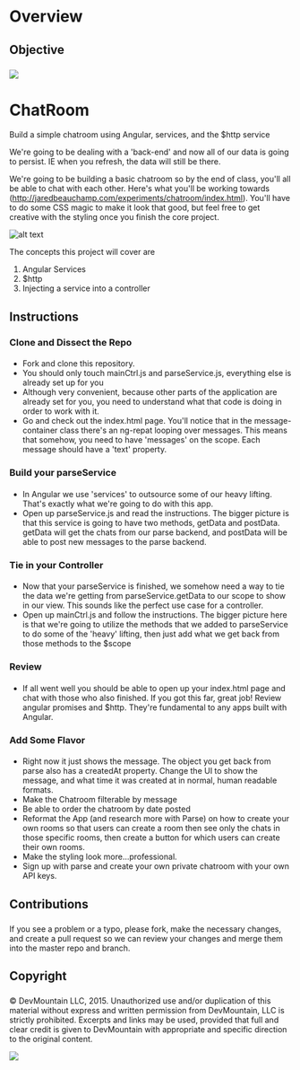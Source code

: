 # Overview

## Objective

###

![](https://devmounta.in/img/logowhiteblue.png)

# ChatRoom

Build a simple chatroom using Angular, services, and the $http service

We're going to be dealing with a 'back-end' and now all of our data is going to persist. IE when you refresh, the data will still be there.

We're going to be building a basic chatroom so by the end of class, you'll all be able to chat with each other. Here's what you'll be working towards (<http://jaredbeauchamp.com/experiments/chatroom/index.html>). You'll have to do some CSS magic to make it look that good, but feel free to get creative with the styling once you finish the core project.

![alt text](https://github.com/DevMountain/chatroom/blob/master/preview.png?raw=true)

The concepts this project will cover are

1. Angular Services
2. $http
3. Injecting a service into a controller

## Instructions

### Clone and Dissect the Repo

####

- Fork and clone this repository.
- You should only touch mainCtrl.js and parseService.js, everything else is already set up for you
- Although very convenient, because other parts of the application are already set for you, you need to understand what that code is doing in order to work with it.
- Go and check out the index.html page. You'll notice that in the message-container class there's an ng-repat looping over messages. This means that somehow, you need to have 'messages' on the scope. Each message should have a 'text' property.

### Build your parseService

####

- In Angular we use 'services' to outsource some of our heavy lifting. That's exactly what we're going to do with this app.
- Open up parseService.js and read the instructions. The bigger picture is that this service is going to have two methods, getData and postData. getData will get the chats from our parse backend, and postData will be able to post new messages to the parse backend.

### Tie in your Controller

####

- Now that your parseService is finished, we somehow need a way to tie the data we're getting from parseService.getData to our scope to show in our view. This sounds like the perfect use case for a controller.
- Open up mainCtrl.js and follow the instructions. The bigger picture here is that we're going to utilize the methods that we added to parseService to do some of the 'heavy' lifting, then just add what we get back from those methods to the $scope

### Review

####

- If all went well you should be able to open up your index.html page and chat with those who also finished. If you got this far, great job! Review angular promises and $http. They're fundamental to any apps built with Angular.

### Add Some Flavor

####

- Right now it just shows the message. The object you get back from parse also has a createdAt property. Change the UI to show the message, and what time it was created at in normal, human readable formats.
- Make the Chatroom filterable by message
- Be able to order the chatroom by date posted
- Reformat the App (and research more with Parse) on how to create your own rooms so that users can create a room then see only the chats in those specific rooms, then create a button for which users can create their own rooms.
- Make the styling look more...professional.
- Sign up with parse and create your own private chatroom with your own API keys.

## Contributions

###

####

If you see a problem or a typo, please fork, make the necessary changes, and create a pull request so we can review your changes and merge them into the master repo and branch.

## Copyright

###

####

© DevMountain LLC, 2015\. Unauthorized use and/or duplication of this material without express and written permission from DevMountain, LLC is strictly prohibited. Excerpts and links may be used, provided that full and clear credit is given to DevMountain with appropriate and specific direction to the original content.

![](https://devmounta.in/img/logowhiteblue.png)
